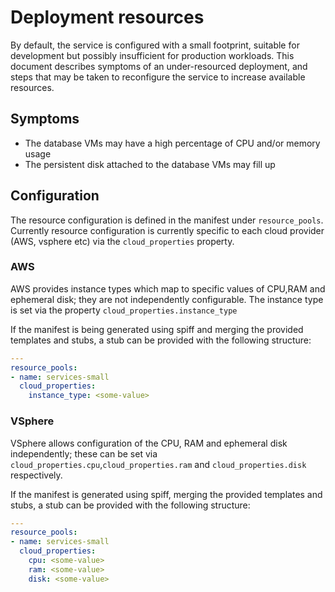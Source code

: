 # Deployment resources

By default, the service is configured with a small footprint, suitable for development but possibly insufficient for production workloads. This document describes symptoms of an under-resourced deployment, and steps that may be taken to reconfigure the service to increase available resources.

## Symptoms

* The database VMs may have a high percentage of CPU and/or memory usage
* The persistent disk attached to the database VMs may fill up

## Configuration

The resource configuration is defined in the manifest under `resource_pools`. Currently resource configuration is currently specific to each cloud provider (AWS, vsphere etc) via the `cloud_properties` property.

### AWS

AWS provides instance types which map to specific values of CPU,RAM and ephemeral disk; they are not independently configurable. The instance type is set via the property `cloud_properties.instance_type`

If the manifest is being generated using spiff and merging the provided templates and stubs, a stub can be provided with the following structure:

```yml
---
resource_pools:
- name: services-small
  cloud_properties:
    instance_type: <some-value>
```

### VSphere

VSphere allows configuration of the CPU, RAM and ephemeral disk independently; these can be set via `cloud_properties.cpu`,`cloud_properties.ram` and `cloud_properties.disk` respectively.

If the manifest is generated using spiff, merging the provided templates and stubs, a stub can be provided with the following structure:

```yml
---
resource_pools:
- name: services-small
  cloud_properties:
    cpu: <some-value>
    ram: <some-value>
    disk: <some-value>
```
